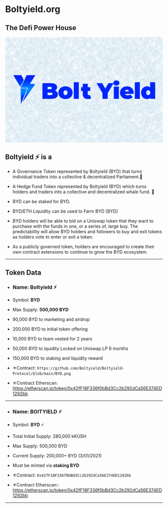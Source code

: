 # Boltyield.org #
## The Defi Power House ##



<p align="center"><a href="https://boltyield.org"><img src="https://github.com/Boltyield/Boltyield-Protocol/blob/main/BYD.png" title="Boltyield" alt="Boltyield"></a>
 
</p>


## Boltyield :zap: is a


- A Governance Token represented by Boltyield (BYD) that turns individual traders into a collective & decentralized Parliament.:hammer:

- A Hedge Fund Token represented by Boltyield (BYD) which turns holders and traders into a collective and decentralized whale fund. :whale2:





- BYD can be staked for BYD. 
- BYD/ETH Liquidity can be used to Farm BYD [BYD]
 
- BYD holders will be able to bid on a Uniswap token that they want to purchase with the funds in one, or a series of, large buy. The predictability will allow BYD holders and followers to buy and exit tokens as holders vote to enter or exit a token.
 
- As a publicly governed token, holders are encouraged to create their own contract extensions to continue to grow the BYD ecosystem.
 
-------------
## Token Data ##

- ### Name: Boltyield ⚡
- Symbol: **BYD**
- Max Supply: **500,000 BYD**
- 90,000  BYD to marketing and airdrop
- 200.000 BYD to initial token offering
- 10,000  BYD to team vested for 2 years
- 50,000  BYD to iquidity Locked on Uniswap LP 6 months
- 150,000 BYD to staking and liquidity reward 

- ⚜️Contract: `https://github.com/Boltyield/Boltyield-Protocol/blob/main/BYD.png`
- ⚜️Contract Etherscan:  https://etherscan.io/token/0x42fF18F336f0bBd3Cc2b292dCa56E374ED1292bb
-------------
- ### Name: BOlTYIELD ⚡
- Symbol: **BYD** ⚡
- Total Initial Supply: 280,000 kKUSH
- Max Supply: 500,000 BYD
- Current Supply: 200,000+ BYD (3/01/2021)
- Must be minted via **staking BYD**

- ⚜️Contract: `0x42fF18F336f0bBd3Cc2b292dCa56E374ED1292bb`
- ⚜️Contract Etherscan::  https://etherscan.io/token/0x42fF18F336f0bBd3Cc2b292dCa56E374ED1292bb 

------------

